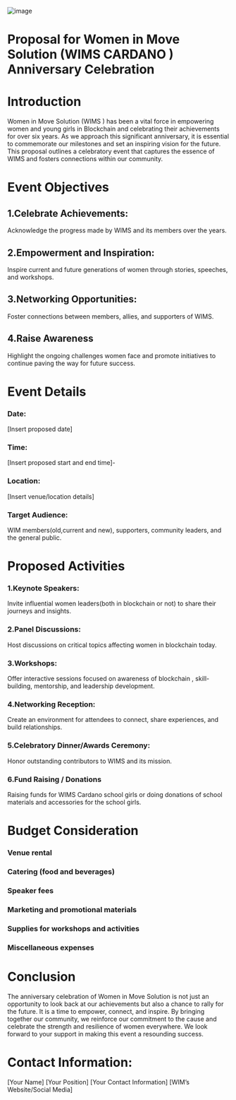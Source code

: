 ![image](https://github.com/user-attachments/assets/f6b0aee5-6649-4e80-948a-b932956a81f3)




# Proposal for Women in Move Solution  (WIMS CARDANO ) Anniversary Celebration

# Introduction
Women in Move Solution  (WIMS ) has been a vital force in empowering women and young girls in Blockchain and celebrating their achievements for over six years. 
As we approach this significant anniversary, it is essential to commemorate our milestones 
and set an inspiring vision for the future. This proposal outlines a celebratory event that captures the essence of WIMS  and fosters connections within our community.

# Event Objectives

## 1.Celebrate Achievements:
Acknowledge the progress made by WIMS and its members over the years.

## 2.Empowerment and Inspiration:
Inspire current and future generations of women through stories, speeches, and workshops.

## 3.Networking Opportunities:
Foster connections between members, allies, and supporters of WIMS.

## 4.Raise Awareness 
Highlight the ongoing challenges women face and promote initiatives to continue paving the way for future 
success.

# Event Details

### Date:
[Insert proposed date]
### Time:
[Insert proposed start and end time]- 
### Location:
[Insert venue/location details]
### Target Audience:
WIM members(old,current and new), supporters, community leaders, and the general public.

# Proposed Activities

### 1.Keynote Speakers: 
Invite influential women leaders(both in blockchain or not) to share their journeys and insights.

### 2.Panel Discussions:
Host discussions on critical topics affecting women in blockchain today.

### 3.Workshops:
Offer interactive sessions focused on awareness of blockchain , 
skill-building, mentorship, and leadership development.

### 4.Networking Reception: 
Create an environment for attendees to connect, share experiences, and build relationships.

### 5.Celebratory Dinner/Awards Ceremony: 
Honor outstanding contributors to WIMS and its mission.

### 6.Fund Raising / Donations 
Raising funds for WIMS Cardano school girls or doing donations of school materials and accessories for the school girls.


# Budget Consideration

### Venue rental

### Catering (food and beverages)

### Speaker fees

### Marketing and promotional materials

### Supplies for workshops and activities

### Miscellaneous expenses

# Conclusion
The anniversary celebration of Women in Move Solution is not just an opportunity to look back at our achievements but also a chance to rally for the future.
It is a time to empower, connect, and inspire. By bringing together our community, we reinforce our commitment to the cause and celebrate the strength and resilience of women everywhere.
We look forward to your support in making this event a resounding success.

# Contact Information:
[Your Name]
[Your Position]
[Your Contact Information]
[WIM’s Website/Social Media]
 

